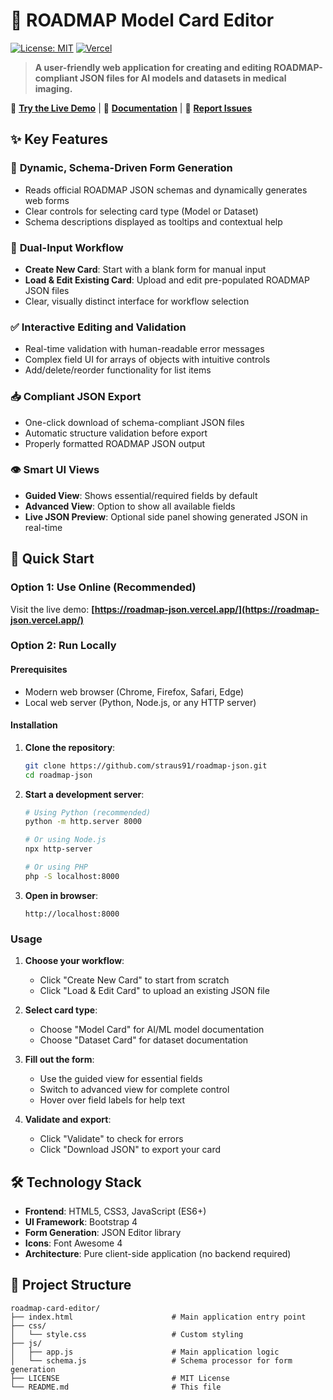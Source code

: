 # 🏥 ROADMAP Model Card Editor

[![License: MIT](https://img.shields.io/badge/License-MIT-yellow.svg)](https://opensource.org/licenses/MIT)
[![Vercel](https://img.shields.io/badge/demo-live-green.svg)](https://roadmap-json.vercel.app/)

> **A user-friendly web application for creating and editing ROADMAP-compliant JSON files for AI models and datasets in medical imaging.**

🌟 **[Try the Live Demo](https://roadmap-json.vercel.app/)** | 📖 **[Documentation](https://github.com/straus91/roadmap-json/wiki)** | 🐛 **[Report Issues](https://github.com/straus91/roadmap-json/issues)**

## ✨ Key Features

### 🎯 **Dynamic, Schema-Driven Form Generation**
- Reads official ROADMAP JSON schemas and dynamically generates web forms
- Clear controls for selecting card type (Model or Dataset)
- Schema descriptions displayed as tooltips and contextual help

### 🔄 **Dual-Input Workflow**
- **Create New Card**: Start with a blank form for manual input
- **Load & Edit Existing Card**: Upload and edit pre-populated ROADMAP JSON files
- Clear, visually distinct interface for workflow selection

### ✅ **Interactive Editing and Validation**
- Real-time validation with human-readable error messages
- Complex field UI for arrays of objects with intuitive controls
- Add/delete/reorder functionality for list items

### 📥 **Compliant JSON Export**
- One-click download of schema-compliant JSON files
- Automatic structure validation before export
- Properly formatted ROADMAP JSON output

### 👁️ **Smart UI Views**
- **Guided View**: Shows essential/required fields by default
- **Advanced View**: Option to show all available fields
- **Live JSON Preview**: Optional side panel showing generated JSON in real-time

## 🚀 Quick Start

### **Option 1: Use Online (Recommended)**
Visit the live demo: **[https://roadmap-json.vercel.app/](https://roadmap-json.vercel.app/)**

### **Option 2: Run Locally**

#### Prerequisites
- Modern web browser (Chrome, Firefox, Safari, Edge)
- Local web server (Python, Node.js, or any HTTP server)

#### Installation

1. **Clone the repository**:
   ```bash
   git clone https://github.com/straus91/roadmap-json.git
   cd roadmap-json
   ```

2. **Start a development server**:
   ```bash
   # Using Python (recommended)
   python -m http.server 8000
   
   # Or using Node.js
   npx http-server
   
   # Or using PHP
   php -S localhost:8000
   ```

3. **Open in browser**:
   ```
   http://localhost:8000
   ```

### Usage

1. **Choose your workflow**:
   - Click "Create New Card" to start from scratch
   - Click "Load & Edit Card" to upload an existing JSON file

2. **Select card type**:
   - Choose "Model Card" for AI/ML model documentation
   - Choose "Dataset Card" for dataset documentation

3. **Fill out the form**:
   - Use the guided view for essential fields
   - Switch to advanced view for complete control
   - Hover over field labels for help text

4. **Validate and export**:
   - Click "Validate" to check for errors
   - Click "Download JSON" to export your card

## 🛠️ Technology Stack

- **Frontend**: HTML5, CSS3, JavaScript (ES6+)
- **UI Framework**: Bootstrap 4
- **Form Generation**: JSON Editor library
- **Icons**: Font Awesome 4
- **Architecture**: Pure client-side application (no backend required)

## 📁 Project Structure

```
roadmap-card-editor/
├── index.html                      # Main application entry point
├── css/
│   └── style.css                   # Custom styling
├── js/
│   ├── app.js                      # Main application logic
│   └── schema.js                   # Schema processor for form generation
├── LICENSE                         # MIT License
└── README.md                       # This file
```